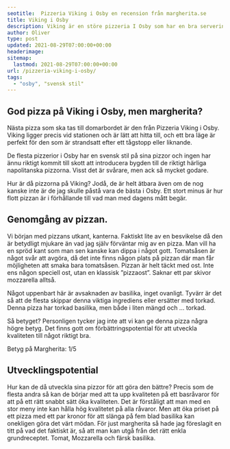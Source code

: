 ```yaml
---
seotitle:  Pizzeria Viking i Osby en recension från margherita.se
title: Viking i Osby
description: Viking är en störe pizzeria I Osby som har en bra servering för den som vill sitta och äta något som är halvbra gjort, och passar stilen.
author: Oliver
type: post
updated: 2021-08-29T07:00:00+00:00
headerimage:
sitemap:
  lastmod: 2021-08-29T07:00:00+00:00
url: /pizzeria-viking-i-osby/
tags:
  - "osby", "svensk stil"
---
```


## God pizza på Viking i Osby, men margherita?

Nästa pizza som ska tas till domarbordet är den från Pizzeria Viking i Osby. Viking ligger precis vid stationen och är lätt att hitta till, och ett bra läge är perfekt för den som är strandsatt efter ett tågstopp eller liknande.

De flesta pizzerior i Osby har en svensk stil på sina pizzor och ingen har ännu riktigt kommit till skott att introducera bygden till de riktigt härliga napolitanska pizzorna. Visst det är svårare, men ack så mycket godare.

Hur är då pizzorna på Viking? Jodå, de är helt ätbara även om de nog kanske inte är de jag skulle påstå vara de bästa i Osby. Ett stort minus är hur flott pizzan är i förhållande till vad man med dagens mått begär.

## Genomgång av pizzan.

Vi början med pizzans utkant, kanterna. Faktiskt lite av en besvikelse då den är betydligt mjukare än vad jag själv förväntar mig av en pizza. Man vill ha en spröd kant som man sen kanske kan dippa i något gott.
Tomatsåsen är något svår att avgöra, då det inte finns någon plats på pizzan där man får möjligheten att smaka bara tomatsåsen. Pizzan är helt täckt med ost. Inte ens någon speciell ost, utan en klassisk ”pizzaost”. Saknar ett par skivor mozzarella alltså.

Något uppenbart här är avsaknaden av basilika, inget ovanligt. Tyvärr är det så att de flesta skippar denna viktiga ingrediens eller ersätter med torkad. Denna pizza har torkad basilika, men både i liten mängd och … torkad.

Så betyget? Personligen tycker jag inte att vi kan ge denna pizza några högre betyg. Det finns gott om förbättringspotential för att utveckla kvaliteten till något riktigt bra.

Betyg på Margherita: 1/5

## Utvecklingspotential

Hur kan de då utveckla sina pizzor för att göra den bättre? Precis som de flesta andra så kan de börjar med att ta upp kvaliteten på ett basråvaror för att på ett rätt snabbt sätt öka kvaliteten.
Det är förståligt att man med en stor meny inte kan hålla hög kvalitetet på alla råvaror. Men att öka priset på ett pizza med ett par kronor för att slänga på fem blad basilika kan onekligen göra det värt mödan.
För just margherita så hade jag föreslagit en titt på vad det faktiskt är, så att man kan utgå från det rätt enkla grundreceptet. Tomat, Mozzarella och färsk basilika.
